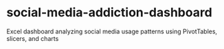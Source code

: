 # social-media-addiction-dashboard
Excel dashboard analyzing social media usage patterns using PivotTables, slicers, and charts
